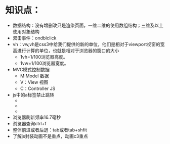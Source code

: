# 知识点：
- 数据结构：没有增删改只是渲染页面，一维二维的使用数组结构；三维及以上使用对象结构
- 双击事件：ondblclick
- vh：vw,vh是css3中给我们提供的新的单位，他们是相对于viewport视窗的宽高进行计算的单位，也就是相对于浏览器的窗口的大小
  - 1vh=1/100浏览器高度。
  - 1vw=1/100浏览器宽度。
- MVC模式控制数据
    - M:Model  数据
    - V：View  视图
    - C：Controller  JS
- js中的a标签禁止跳转
    - <a href="javascript:0;"></a>
    - <a href="javascript:;"></a>
    - <a href="javascript:void(0);"></a>
- 浏览器刷新频率16.7毫秒
- 浏览器查询ctrl+f
- 整体前进或者后退：tab或者tab+shfit 
- 了解js封装动画不是重点，动画c3重点
